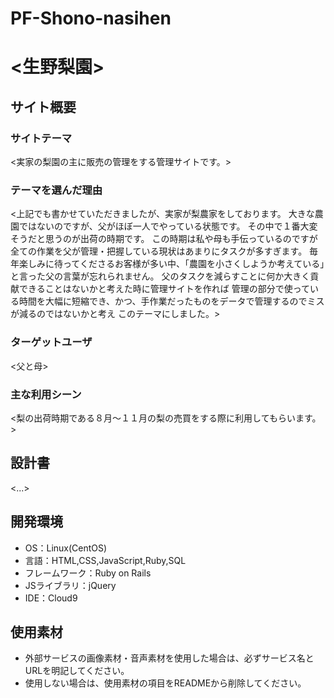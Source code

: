 # PF-Shono-nasihen
# <生野梨園>

## サイト概要
### サイトテーマ
<実家の梨園の主に販売の管理をする管理サイトです。>

### テーマを選んだ理由
<上記でも書かせていただきましたが、実家が梨農家をしております。
大きな農園ではないのですが、父がほぼ一人でやっている状態です。
その中で１番大変そうだと思うのが出荷の時期です。
この時期は私や母も手伝っているのですが全ての作業を父が管理・把握している現状はあまりにタスクが多すぎます。
毎年楽しみに待ってくださるお客様が多い中、「農園を小さくしようか考えている」と言った父の言葉が忘れられません。
父のタスクを減らすことに何か大きく貢献できることはないかと考えた時に管理サイトを作れば
管理の部分で使っている時間を大幅に短縮でき、かつ、手作業だったものをデータで管理するのでミスが減るのではないかと考え
このテーマにしました。>

### ターゲットユーザ
<父と母>

### 主な利用シーン
<梨の出荷時期である８月〜１１月の梨の売買をする際に利用してもらいます。>

## 設計書
<...>

## 開発環境
- OS：Linux(CentOS)
- 言語：HTML,CSS,JavaScript,Ruby,SQL
- フレームワーク：Ruby on Rails
- JSライブラリ：jQuery
- IDE：Cloud9

## 使用素材
- 外部サービスの画像素材・音声素材を使用した場合は、必ずサービス名とURLを明記してください。
- 使用しない場合は、使用素材の項目をREADMEから削除してください。
